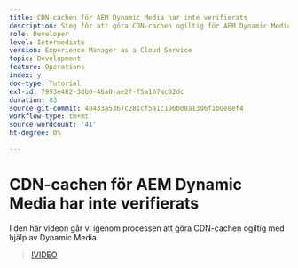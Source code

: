 ```yaml
---
title: CDN-cachen för AEM Dynamic Media har inte verifierats
description: Steg för att göra CDN-cachen ogiltig för AEM Dynamic Media
role: Developer
level: Intermediate
version: Experience Manager as a Cloud Service
topic: Development
feature: Operations
index: y
doc-type: Tutorial
exl-id: 7993e482-3db0-46a0-ae2f-f5a167ac02dc
duration: 83
source-git-commit: 48433a5367c281cf5a1c106b08a1306f1b0e8ef4
workflow-type: tm+mt
source-wordcount: '41'
ht-degree: 0%

---
```


# CDN-cachen för AEM Dynamic Media har inte verifierats

I den här videon går vi igenom processen att göra CDN-cachen ogiltig med hjälp av Dynamic Media.

>[!VIDEO](https://video.tv.adobe.com/v/335457?quality=12&learn=on)
